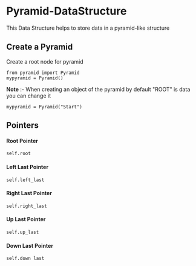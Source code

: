 # Pyramid-DataStructure
This  Data Structure helps to store data in a pyramid-like structure     

## Create a Pyramid
Create a root node for pyramid 

    from pyramid import Pyramid
    mypyramid = Pyramid()

**Note** :- When creating an object of the pyramid by default "ROOT" is data you can change it

    mypyramid = Pyramid("Start")

## Pointers
#### Root Pointer
    self.root
#### Left Last Pointer
    self.left_last
#### Right Last Pointer
    self.right_last 
#### Up Last Pointer
    self.up_last
#### Down Last Pointer
    self.down_last

## Function you can use 
**|1| Insert Pyramid Lyer**
    Insert data in pyramid layer this function takes 4 arguments and return none
    
    insert_pyramid_layer(self , UpData = None , LeftData = None , DownData = None , RightData = None )

**|2| Graph View**
This Function print graph of pyramid data structure on console and return none

    graph_view(self)

**|3| Horizontal List**
This Function return list ( left to right data list )

    horizontal_list(self)

**|4| Reverse Horizontal List**
This Function return list ( right to left data list )

    horizontal_rev_list(self)

**|5| Vertical List**
This Function return list ( Up to down data list )

    vertical_list(self)

**|6| Reverse Vertical List**
This Function return list ( down to up data list )

    vertical_rev_list(self)

**|7| Root To Up List**
This Function return root to up all data
    
    root_to_up_list(self)

**|8| Root To Left List**
This Function return root to Left all data
    
    root_to_left_list(self)

**|8| Root To Down List**
This Function return root to down all data
    
    root_to_down_list(self)

**|10| Root To Right List**
This Function return root to right all data
    
    root_to_right_list(self)

**|11| Pop Pyramid Layer**
This Function delete pyramid layer that inserts in last and returns a tuple of deleted node data ( up, left, down, right )
    
    pop_pyramid_layer(self):

**|12| DeQueue Pyramid Layer**
This Function delete pyramid layer that inserts first and returns a tuple of deleted node data ( up, left, down, right )

    dequeue_pyramid(self):

